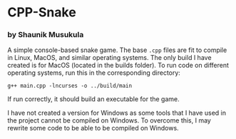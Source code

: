 # CPP-Snake
### by Shaunik Musukula

A simple console-based snake game. The base `.cpp` files are fit to compile in Linux, MacOS, and similar operating systems. The only build I have created is for MacOS (located in the builds folder).
To run code on different operating systems, run this in the corresponding directory:

```g++ main.cpp -lncurses -o ../build/main```

If run correctly, it should build an executable for the game.

I have not created a version for Windows as some tools that I have used in the project cannot be compiled on Windows. To overcome this, I may rewrite some code to be able to be compiled on Windows.
